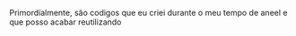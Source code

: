 Primordialmente, são codigos que eu criei durante o meu tempo de aneel e que posso acabar reutilizando
